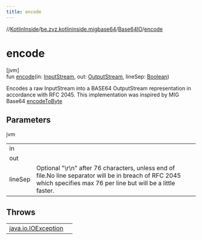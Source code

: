 ```yaml
---
title: encode
---
```

//[KotlinInside](../../../index.html)/[be.zvz.kotlininside.migbase64](../index.html)/[Base64IO](index.html)/[encode](encode.html)



# encode



[jvm]\
fun [encode](encode.html)(in: [InputStream](https://docs.oracle.com/javase/7/docs/api/java/io/InputStream.html), out: [OutputStream](https://docs.oracle.com/javase/7/docs/api/java/io/OutputStream.html), lineSep: [Boolean](https://kotlinlang.org/api/latest/jvm/stdlib/kotlin/-boolean/index.html))



Encodes a raw InputStream into a BASE64 OutputStream representation in accordance with RFC 2045. This implementation was inspired by MIG Base64 [encodeToByte](../-base64/encode-to-byte.html)



## Parameters


jvm

| | |
|---|---|
| in |  |
| out |  |
| lineSep | Optional &quot;\r\n&quot; after 76 characters, unless end of file.No line separator will be in breach of RFC 2045 which specifies max 76 per line but will be a little faster. |



## Throws


| | |
|---|---|
| [java.io.IOException](https://docs.oracle.com/javase/7/docs/api/java/io/IOException.html) |  |



